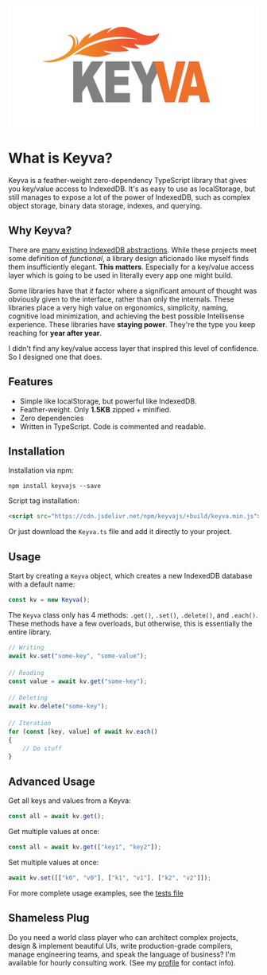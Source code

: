 <p align="center">
	<img src="readme-poster.png" alt="Keyva Poster Image">
</p>

# What is Keyva?

Keyva is a feather-weight zero-dependency TypeScript library that gives you key/value access to IndexedDB. It's as easy to use as localStorage, but still manages to expose a lot of the power of IndexedDB, such as complex object storage, binary data storage, indexes, and querying.

## Why Keyva?

There are [many existing IndexedDB abstractions](https://www.paultman.com/best-library-for-indexeddb-localforage-idb-keyval-or-idb/). While these projects meet some definition of *functional*, a library design aficionado like myself finds them insufficiently elegant. **This matters**. Especially for a key/value access layer which is going to be used in literally every app one might build.

Some libraries have that *it* factor where a significant amount of thought was obviously given to the interface, rather than only the internals. These libraries place a very high value on ergonomics, simplicity, naming, cognitive load minimization, and achieving the best possible Intellisense experience. These libraries have **staying power**. They're the type you keep reaching for **year after year**.

I didn't find any key/value access layer that inspired this level of confidence. So I designed one that does.

## Features

- Simple like localStorage, but powerful like IndexedDB.
- Feather-weight. Only **1.5KB** zipped + minified.
- Zero dependencies
- Written in TypeScript. Code is commented and readable.

## Installation

Installation via npm:

```
npm install keyvajs --save
```

Script tag installation:

```html
<script src="https://cdn.jsdelivr.net/npm/keyvajs/+build/keyva.min.js"></script>
```

Or just download the `Keyva.ts` file and add it directly to your project.

## Usage

Start by creating a `Keyva` object, which creates a new IndexedDB database with a default name:

```typescript
const kv = new Keyva();
```

The `Keyva` class only has 4 methods: `.get()`, `.set()`, `.delete()`, and `.each()`. These methods have a few overloads, but otherwise, this is essentially the entire library.

```typescript
// Writing
await kv.set("some-key", "some-value");

// Reading
const value = await kv.get("some-key");

// Deleting
await kv.delete("some-key");

// Iteration
for (const [key, value] of await kv.each()
{
	// Do stuff
}
```

## Advanced Usage

Get all keys and values from a Keyva:

```typescript
const all = await kv.get();
```

Get multiple values at once:

```typescript
const all = await kv.get(["key1", "key2"]);
```

Set multiple values at once:

```typescript
await kv.set([["k0", "v0"], ["k1", "v1"], ["k2", "v2"]]);
```

For more complete usage examples, see the [tests file](https://github.com/paul-go/keyva/blob/master/Keyva.cover.ts)

## Shameless Plug

Do you need a world class player who can architect complex projects, design & implement beautiful UIs, write production-grade compilers, manage engineering teams, and speak the language of business? I'm available for hourly consulting work. (See my [profile](https://github.com/paul-go) for contact info).
